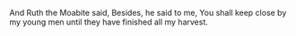 And Ruth the Moabite said, Besides, he said to me, You shall keep close by my young men until they have finished all my harvest.

